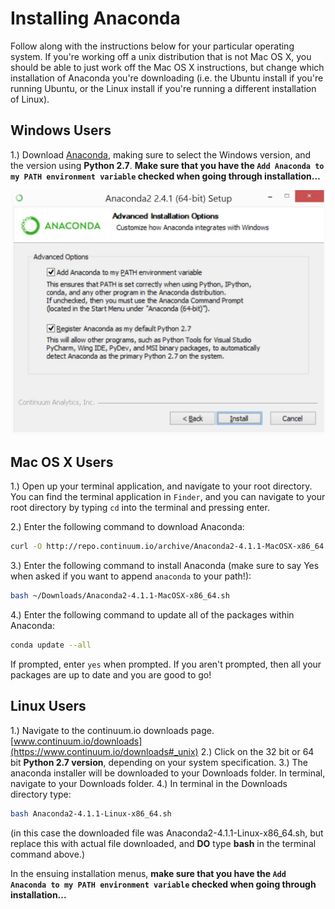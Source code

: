 # Installing Anaconda 

Follow along with the instructions below for your particular operating 
system. If you're working off a unix distribution that is not Mac OS X, 
you should be able to just work off the Mac OS X instructions, but change
which installation of Anaconda you're downloading (i.e. the Ubuntu install 
if you're running Ubuntu, or the Linux install if you're running a different
installation of Linux).

## Windows Users 

1.) Download [Anaconda][Anaconda], making sure to select the Windows 
version, and the version using **Python 2.7**. **Make sure that you 
have the `Add Anaconda to my PATH environment variable` checked when going 
through installation...**

![anaconda_img](readme_imgs/anaconda.JPG)

## Mac OS X Users

1.) Open up your terminal application, and navigate to your root directory. 
You can find the terminal application in `Finder`, and you can navigate to 
your root directory by typing `cd` into the terminal and pressing enter. 

2.) Enter the following command to download Anaconda: 

```bash 
curl -O http://repo.continuum.io/archive/Anaconda2-4.1.1-MacOSX-x86_64.sh >> ~/Downloads/Anaconda2-4.1.1-MacOSX-x86_64.sh 
```

3.) Enter the following command to install Anaconda (make sure to say Yes when asked if you want to append `anaconda` to your path!): 
    
```bash 
bash ~/Downloads/Anaconda2-4.1.1-MacOSX-x86_64.sh
```

4.) Enter the following command to update all of the packages within Anaconda: 

```bash 
conda update --all 
```

If prompted, enter `yes` when prompted. If you aren't prompted, then 
all your packages are up to date and you are good to go!


[Anaconda]:http://docs.continuum.io/anaconda/install#windows-install

## Linux Users
1.) Navigate to the continuum.io downloads page. 
[www.continuum.io/downloads](https://www.continuum.io/downloads#_unix)
2.) Click on the 32 bit or 64 bit **Python 2.7 version**, depending on
your system specification.
3.) The anaconda installer will be downloaded to your Downloads folder.
In terminal, navigate to your Downloads folder.
4.) In terminal in the Downloads directory type:
```bash
bash Anaconda2-4.1.1-Linux-x86_64.sh
```
(in this case the downloaded file was Anaconda2-4.1.1-Linux-x86_64.sh,
but replace this with actual file downloaded, and **DO** type **bash**
in the terminal command above.)

In the ensuing installation menus, **make sure that you 
have the `Add Anaconda to my PATH environment variable` checked when going 
through installation...**

